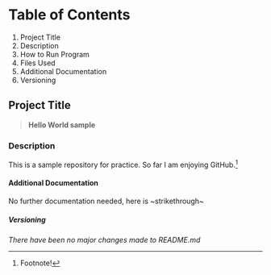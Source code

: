 # Table of Contents
1. Project Title 
2. Description 
3. How to Run Program 
4. Files Used 
5. Additional Documentation 
6. Versioning 

## Project Title
> **Hello World sample** 

### Description
This is a sample repository for practice. So far I am enjoying GitHub.[^1]
[^1]: Footnote!

#### Additional Documentation
No further documentation needed, here is ~strikethrough~

##### Versioning
*There have been no major changes made to README.md*
